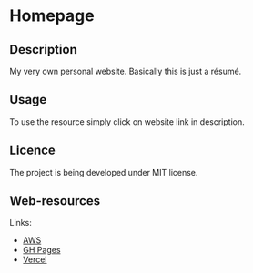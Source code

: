 # Homepage

## Description

My very own personal website. Basically this is just a résumé.

## Usage

To use the resource simply click on website link in description.

## Licence

The project is being developed under MIT license.

## Web-resources

Links:
 - [AWS](http://ev1ch-home-staging.s3-website.eu-central-1.amazonaws.com/)
 - [GH Pages](https://ev1ch.github.io/homepage/)
 - [Vercel](https://homepage-xi-weld.vercel.app/)
